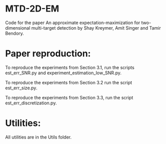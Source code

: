 # MTD-2D-EM
 Code for the paper An approximate expectation-maximization for two-dimensional multi-target detection by Shay Kreymer, Amit Singer and Tamir Bendory.
 
 # Paper reproduction:
 
 To reproduce the experiments from Section 3.1, run the scripts est_err_SNR.py and experiment_estimation_low_SNR.py.
 
 To reproduce the experiments from Section 3.2 run the script est_err_size.py.
 
 To reproduce the experiments from Section 3.3, run the script est_err_discretization.py.

 
 # Utilities:

 All utilities are in the Utils folder.
 
